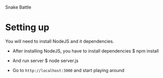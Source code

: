 Snake Battle

Setting up
====================================

You will need to install NodeJS and it dependencies.

- After installing NodeJS, you have to install dependencies
        $ npm install

- And run server
        $ node server.js

- Go to `http://localhost:3000` and start playing around
